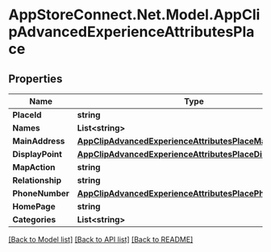 # AppStoreConnect.Net.Model.AppClipAdvancedExperienceAttributesPlace

## Properties

Name | Type | Description | Notes
------------ | ------------- | ------------- | -------------
**PlaceId** | **string** |  | [optional] 
**Names** | **List&lt;string&gt;** |  | [optional] 
**MainAddress** | [**AppClipAdvancedExperienceAttributesPlaceMainAddress**](AppClipAdvancedExperienceAttributesPlaceMainAddress.md) |  | [optional] 
**DisplayPoint** | [**AppClipAdvancedExperienceAttributesPlaceDisplayPoint**](AppClipAdvancedExperienceAttributesPlaceDisplayPoint.md) |  | [optional] 
**MapAction** | **string** |  | [optional] 
**Relationship** | **string** |  | [optional] 
**PhoneNumber** | [**AppClipAdvancedExperienceAttributesPlacePhoneNumber**](AppClipAdvancedExperienceAttributesPlacePhoneNumber.md) |  | [optional] 
**HomePage** | **string** |  | [optional] 
**Categories** | **List&lt;string&gt;** |  | [optional] 

[[Back to Model list]](../README.md#documentation-for-models) [[Back to API list]](../README.md#documentation-for-api-endpoints) [[Back to README]](../README.md)

